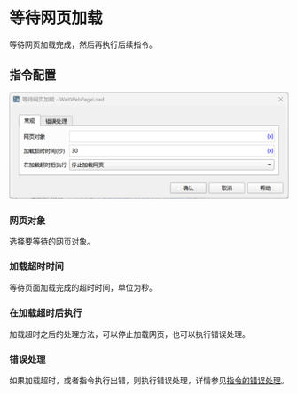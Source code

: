# 等待网页加载

等待网页加载完成，然后再执行后续指令。

## 指令配置

![等待网页加载常规配置对话框](wait_web_page_load_general_config.png)

### 网页对象

选择要等待的网页对象。

### 加载超时时间

等待页面加载完成的超时时间，单位为秒。

### 在加载超时后执行

加载超时之后的处理方法，可以停止加载网页，也可以执行错误处理。

### 错误处理

如果加载超时，或者指令执行出错，则执行错误处理，详情参见[指令的错误处理](../../../manual/error_handling.md)。
